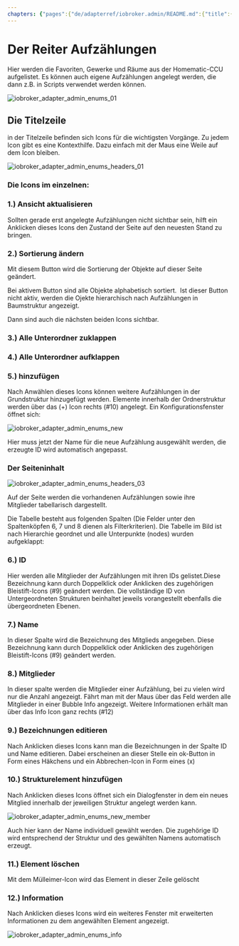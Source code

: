 ```yaml
---
chapters: {"pages":{"de/adapterref/iobroker.admin/README.md":{"title":{"de":"no title"},"content":"de/adapterref/iobroker.admin/README.md"},"de/adapterref/iobroker.admin/admin/tab-adapters.md":{"title":{"de":"Der Reiter Adapter"},"content":"de/adapterref/iobroker.admin/admin/tab-adapters.md"},"de/adapterref/iobroker.admin/admin/tab-instances.md":{"title":{"de":"Der Reiter Instanzen"},"content":"de/adapterref/iobroker.admin/admin/tab-instances.md"},"de/adapterref/iobroker.admin/admin/tab-objects.md":{"title":{"de":"Der Reiter Objekte"},"content":"de/adapterref/iobroker.admin/admin/tab-objects.md"},"de/adapterref/iobroker.admin/admin/tab-states.md":{"title":{"de":"Der Reiter Zustände"},"content":"de/adapterref/iobroker.admin/admin/tab-states.md"},"de/adapterref/iobroker.admin/admin/tab-groups.md":{"title":{"de":"Der Reiter Gruppen"},"content":"de/adapterref/iobroker.admin/admin/tab-groups.md"},"de/adapterref/iobroker.admin/admin/tab-users.md":{"title":{"de":"Der Reiter Benutzer"},"content":"de/adapterref/iobroker.admin/admin/tab-users.md"},"de/adapterref/iobroker.admin/admin/tab-events.md":{"title":{"de":"Der Reiter Ereignisse"},"content":"de/adapterref/iobroker.admin/admin/tab-events.md"},"de/adapterref/iobroker.admin/admin/tab-hosts.md":{"title":{"de":"Der Reiter Hosts"},"content":"de/adapterref/iobroker.admin/admin/tab-hosts.md"},"de/adapterref/iobroker.admin/admin/tab-enums.md":{"title":{"de":"Der Reiter Aufzählungen"},"content":"de/adapterref/iobroker.admin/admin/tab-enums.md"},"de/adapterref/iobroker.admin/admin/tab-log.md":{"title":{"de":"Der Reiter Log"},"content":"de/adapterref/iobroker.admin/admin/tab-log.md"},"de/adapterref/iobroker.admin/admin/tab-system.md":{"title":{"de":"Die Systemeinstellungen"},"content":"de/adapterref/iobroker.admin/admin/tab-system.md"}}}
---
```

# Der Reiter Aufzählungen

Hier werden die Favoriten, Gewerke und Räume aus der Homematic-CCU aufgelistet. 
Es können auch eigene Aufzählungen angelegt werden, die dann z.B. in Scripts verwendet werden können.



![iobroker_adapter_admin_enums_01](img/tab-enums_Enums_01.jpg)

## Die Titelzeile

in der Titelzeile befinden sich Icons für die wichtigsten Vorgänge. 
Zu jedem Icon gibt es eine Kontexthilfe. Dazu einfach mit der Maus eine Weile auf dem Icon bleiben.

![iobroker_adapter_admin_enums_headers_01](img/ioBroker_Adapter_admin_Enums_Headers_01.jpg)

### **Die Icons im einzelnen:**

### **1.) Ansicht aktualisieren**

Sollten gerade erst angelegte Aufzählungen nicht sichtbar sein, 
hilft ein Anklicken dieses Icons den Zustand der Seite auf den neuesten Stand zu bringen.

### **2.) Sortierung ändern**

Mit diesem Button wird die Sortierung der Objekte auf dieser Seite geändert.

Bei aktivem Button sind alle Objekte alphabetisch sortiert. 
Ist dieser Button nicht aktiv, werden die Ojekte hierarchisch nach Aufzählungen in Baumstruktur angezeigt.

Dann sind auch die nächsten beiden Icons sichtbar.

### **3.) Alle Unterordner zuklappen**

### **4.) Alle Unterordner aufklappen**

### **5.) hinzufügen**

Nach Anwählen dieses Icons können weitere Aufzählungen in der Grundstruktur hinzugefügt werden. 
Elemente innerhalb der Ordnerstruktur werden über das (+) Icon rechts (#10) angelegt. 
Ein Konfigurationsfenster öffnet sich:

![iobroker_adapter_admin_enums_new](img/tab-enums_Enums_new.jpg)

Hier muss jetzt der Name für die neue Aufzählung ausgewählt werden, 
die erzeugte ID wird automatisch angepasst.

### Der Seiteninhalt

![iobroker_adapter_admin_enums_headers_03](img/tab-enums_Enums_Headers_03.jpg)

Auf der Seite werden die vorhandenen Aufzählungen sowie ihre Mitglieder tabellarisch dargestellt.

Die Tabelle besteht aus folgenden Spalten (Die Felder unter den Spaltenköpfen 6, 7 und 8 
dienen als Filterkriterien). Die Tabelle im Bild ist nach Hierarchie geordnet und alle Unterpunkte (nodes) wurden aufgeklappt:

### **6.) ID**

Hier werden alle Mitglieder der Aufzählungen mit ihren IDs gelistet.Diese Bezeichnung kann 
durch Doppelklick oder Anklicken des zugehörigen Bleistift-Icons (#9) geändert werden. 
Die vollständige ID von Untergeordneten Strukturen beinhaltet jeweils vorangestellt 
ebenfalls die übergeordneten Ebenen.

### **7.) Name**

In dieser Spalte wird die Bezeichnung des Mitglieds angegeben. Diese Bezeichnung kann 
durch Doppelklick oder Anklicken des zugehörigen Bleistift-Icons (#9) geändert werden.

### **8.) Mitglieder**

In dieser spalte werden die Mitglieder einer Aufzählung, bei zu vielen wird nur die Anzahl angezeigt. 
Fährt man mit der Maus über das Feld werden alle Mitglieder in einer Bubble Info angezeigt. 
Weitere Informationen erhält man über das Info Icon ganz rechts (#12)

### **9.) Bezeichnungen editieren**

Nach Anklicken dieses Icons kann man die Bezeichnungen in der Spalte ID und Name editieren. 
Dabei erscheinen an dieser Stelle ein ok-Button in Form eines Häkchens und ein Abbrechen-Icon in Form eines (x)

### **10.) Strukturelement hinzufügen**

Nach Anklicken dieses Icons öffnet sich ein Dialogfenster in dem ein neues Mitglied innerhalb 
der jeweiligen Struktur angelegt werden kann. 

![iobroker_adapter_admin_enums_new_member](img/tab-enums_Enums_new_Member.jpg) 

Auch hier kann der Name individuell gewählt werden. Die zugehörige ID wird entsprechend der Struktur und des gewählten Namens automatisch erzeugt.

### **11.) Element löschen**

Mit dem Mülleimer-Icon wird das Element in dieser Zeile gelöscht

### **12.) Information**

Nach Anklicken dieses Icons wird ein weiteres Fenster mit erweiterten Informationen zu dem angewählten Element angezeigt.

![iobroker_adapter_admin_enums_info](img/tab-enums_Enums_Info.jpg)